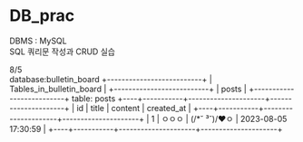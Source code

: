 # DB_prac
DBMS : MySQL
<br>
SQL 쿼리문 작성과 CRUD 실습 

8/5
<br>
database:bulletin_board
+--------------------------+
| Tables_in_bulletin_board |
+--------------------------+
| posts                    |
+--------------------------+
table: posts
+----+-----------+---------------------+---------------------+
| id | title     | content             | created_at          |
+----+-----------+---------------------+---------------------+
|  1 | ㅇㅇㅇ    |  (/*˘ ³˘)/♥ㅇ       | 2023-08-05 17:30:59 |
+----+-----------+---------------------+---------------------+